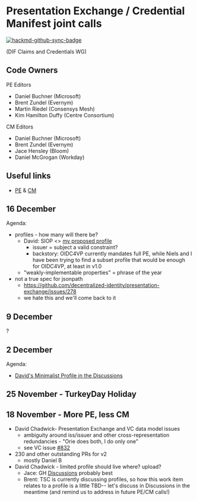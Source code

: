 # Presentation Exchange / Credential Manifest joint calls

[![hackmd-github-sync-badge](https://hackmd.io/mA8G4iRsT4OkWC4cs8SMhg/badge)](https://hackmd.io/mA8G4iRsT4OkWC4cs8SMhg)

(DIF Claims and Credentials WG)

## Code Owners

PE Editors
- Daniel Buchner (Microsoft)
- Brent Zundel (Evernym)
- Martin Riedel (Consensys Mesh)
- Kim Hamilton Duffy (Centre Consortium)

CM Editors
- Daniel Buchner (Microsoft)
- Brent Zundel (Evernym)
- Jace Hensley (Bloom)
- Daniel McGrogan (Workday)

## Useful links

- [PE](https://identity.foundation/presentation-exchange/) & [CM](https://identity.foundation/credential-manifest/)

## 16 December

Agenda:
- profiles - how many will there be?
    - David: SIOP <> [my proposed profile](https://github.com/decentralized-identity/presentation-exchange/discussions/269)
        - issuer = subject a valid constraint?
        - backstory: OIDC4VP currently mandates full PE, while Niels and I have been trying to find a subset profile that would be enough for OIDC4VP, at least in v1.0
    - "weakly-implementable properties" = phrase of the year
- not a true spec for jsonpath
    - https://github.com/decentralized-identity/presentation-exchange/issues/278
    - we hate this and we'll come back to it

## 9 December

?

## 2 December 

Agenda:
- [David's Minimalist Profile in the Discussions](https://github.com/decentralized-identity/presentation-exchange/discussions/269)

## 25 November - TurkeyDay Holiday

## 18 November - More PE, less CM
- David Chadwick- Presentation Exchange and VC data model issues
    - ambiguity around iss/issuer and other cross-representation redundancies - "Orie does both, I do only one"
    - see VC issue [#832](https://github.com/w3c/vc-data-model/issues/832)
- 230 and other outstanding PRs for v2
    - mostly Daniel B
- David Chadwick - limited profile should live where? upload?
    - Jace: GH [Discussions](https://github.com/decentralized-identity/presentation-exchange/discussions
) probably best
    - Brent: TSC is currently discussing profiles, so how this work item relates to a profile is a little TBD-- let's discuss in Discussions in the meantime (and remind us to address in future PE/CM calls!)